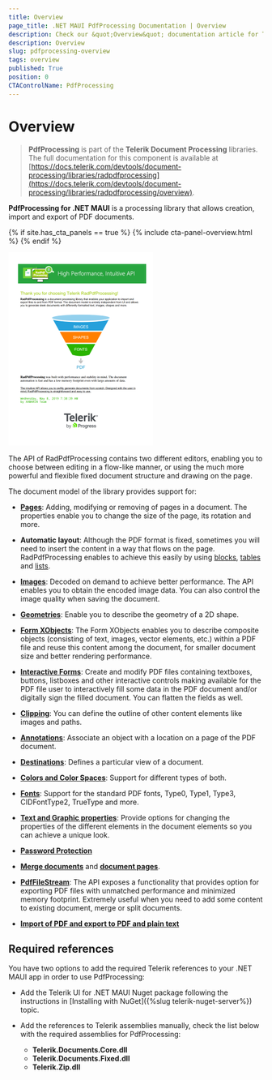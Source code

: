 ```yaml
---
title: Overview
page_title: .NET MAUI PdfProcessing Documentation | Overview
description: Check our &quot;Overview&quot; documentation article for Telerik PdfProcessing for .NET MAUI.
description: Overview
slug: pdfprocessing-overview
tags: overview
published: True
position: 0
CTAControlName: PdfProcessing
---
```


# Overview

>**PdfProcessing** is part of the **Telerik Document Processing** libraries. The full documentation for this component is available at [https://docs.telerik.com/devtools/document-processing/libraries/radpdfprocessing](https://docs.telerik.com/devtools/document-processing/libraries/radpdfprocessing/overview).
            
__PdfProcessing for .NET MAUI__ is a processing library that allows creation, import and export of PDF documents.

{% if site.has_cta_panels == true %}
{% include cta-panel-overview.html %}
{% endif %}

![RadPdfProcessing Overview image](images/pdfprocessing_overview.png)

The API of RadPdfProcessing contains two different editors, enabling you to choose between editing in a flow-like manner, or using the much more powerful and flexible fixed document structure and drawing on the page.
            
The document model of the library provides support for:

* [**Pages**](https://docs.telerik.com/devtools/document-processing/libraries/radpdfprocessing/model/radfixedpage): Adding, modifying or removing of pages in a document. The properties enable you to change the size of the page, its rotation and more.

* **Automatic layout**: Although the PDF format is fixed, sometimes you will need to insert the content in a way that flows on the page. RadPdfProcessing enables to achieve this easily by using  [blocks](https://docs.telerik.com/devtools/document-processing/libraries/radpdfprocessing/editing/block), [tables](https://docs.telerik.com/devtools/document-processing/libraries/radpdfprocessing/editing/table) and [lists](https://docs.telerik.com/devtools/document-processing/libraries/radpdfprocessing/editing/list).

* [**Images**](https://docs.telerik.com/devtools/document-processing/libraries/radpdfprocessing/model/image): Decoded on demand to achieve better performance. The API enables you to obtain the encoded image data. You can also control the image quality when saving the document.

* [**Geometries**](https://docs.telerik.com/devtools/document-processing/libraries/radpdfprocessing/concepts/geometry): Enable you to describe the geometry of a 2D shape.

* [**Form XObjects**](https://docs.telerik.com/devtools/document-processing/libraries/radpdfprocessing/model/form): The Form XObjects enables you to describe composite objects (consisting of text, images, vector elements, etc.) within a PDF file and reuse this content among the document, for smaller document size and better rendering performance.

* [**Interactive Forms**](https://docs.telerik.com/devtools/document-processing/libraries/radpdfprocessing/model/interactive-forms/overview): Create and modify PDF files containing textboxes, buttons, listboxes and other interactive controls making available for the PDF file user to interactively fill some data in the PDF document and/or digitally sign the filled document. You can flatten the fields as well.

* [**Clipping**](https://docs.telerik.com/devtools/document-processing/libraries/radpdfprocessing/concepts/clipping): You can define the outline of other content elements like images and paths.

* [**Annotations**](https://docs.telerik.com/devtools/document-processing/libraries/radpdfprocessing/model/annotations-and-destinations): Associate an object with a location on a page of the PDF document.

* [**Destinations**](https://docs.telerik.com/devtools/document-processing/libraries/radpdfprocessing/model/annotations-and-destinations): Defines a particular view of a document.

* [**Colors and Color Spaces**](https://docs.telerik.com/devtools/document-processing/libraries/radpdfprocessing/concepts/colors-and-color-spaces): Support for different types of both.

* [**Fonts**](https://docs.telerik.com/devtools/document-processing/libraries/radpdfprocessing/concepts/fonts): Support for the standard PDF fonts, Type0, Type1, Type3, CIDFontType2, TrueType and more.

* [**Text and Graphic properties**](https://docs.telerik.com/devtools/document-processing/libraries/radpdfprocessing/editing/text-and-graphic-properties): Provide options for changing the properties of the different elements in the document elements so you can achieve a unique look.

* [**Password Protection**](https://docs.telerik.com/devtools/document-processing/libraries/radpdfprocessing/formats-and-conversion/pdf/pdfformatprovider/settings#import-settings)

* [**Merge documents**](https://docs.telerik.com/devtools/document-processing/libraries/radpdfprocessing/model/radfixeddocument) and [**document pages**](https://docs.telerik.com/devtools/document-processing/libraries/radpdfprocessing/formats-and-conversion/pdf/pdfstreamwriter/pdfpagesource).

* [**PdfFileStream**](https://docs.telerik.com/devtools/document-processing/libraries/radpdfprocessing/formats-and-conversion/pdf/pdfstreamwriter/overview): The API exposes a functionality that provides option for exporting PDF files with unmatched performance and minimized memory footprint. Extremely useful when you need to add some content to existing document, merge or split documents.

* [**Import of PDF and export to PDF and plain text**](https://docs.telerik.com/devtools/document-processing/libraries/radpdfprocessing/formats-and-conversion/plain-text/textformatprovider)

## Required references

You have two options to add the required Telerik references to your .NET MAUI app in order to use PdfProcessing:

* Add the Telerik UI for .NET MAUI Nuget package following the instructions in [Installing with NuGet]({%slug telerik-nuget-server%}) topic.

* Add the references to Telerik assemblies manually, check the list below with the required assemblies for PdfProcessing:

	- **Telerik.Documents.Core.dll**
	- **Telerik.Documents.Fixed.dll**
	- **Telerik.Zip.dll**
